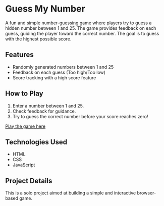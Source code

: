 # Guess My Number

A fun and simple number-guessing game where players try to guess a hidden number between 1 and 25. The game provides feedback on each guess, guiding the player toward the correct number. The goal is to guess with the highest possible score.

## Features
- Randomly generated numbers between 1 and 25
- Feedback on each guess (Too high/Too low)
- Score tracking with a high score feature

## How to Play
1. Enter a number between 1 and 25.
2. Check feedback for guidance.
3. Try to guess the correct number before your score reaches zero!

[Play the game here](https://guessmynumbergme.netlify.app)

## Technologies Used
- HTML
- CSS
- JavaScript

## Project Details
This is a solo project aimed at building a simple and interactive browser-based game.
